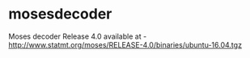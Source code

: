 # mosesdecoder
Moses decoder Release 4.0 available at - http://www.statmt.org/moses/RELEASE-4.0/binaries/ubuntu-16.04.tgz
